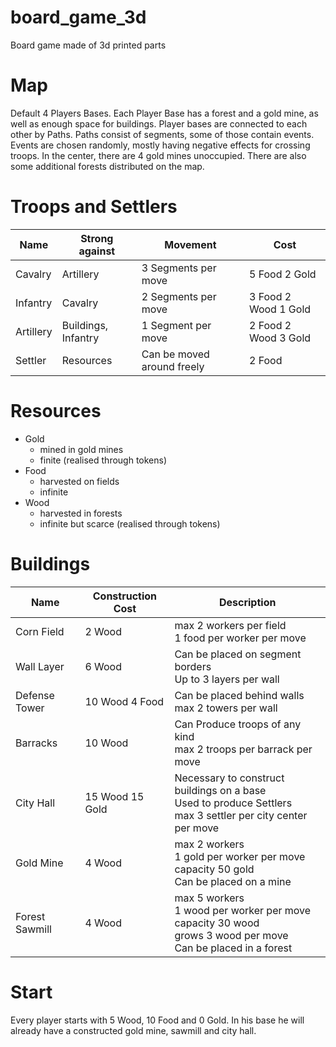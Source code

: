 # board_game_3d
Board game made of 3d printed parts

# Map
Default 4 Players Bases. 
Each Player Base has a forest and a gold mine, as well as enough space for buildings.
Player bases are connected to each other by Paths.
Paths consist of segments, some of those contain events.
Events are chosen randomly, mostly having negative effects for crossing troops.
In the center, there are 4 gold mines unoccupied.
There are also some additional forests distributed on the map.

# Troops and Settlers
|Name|Strong against|Movement|Cost|
|---|---|---|---|
|Cavalry|Artillery|3 Segments per move|5 Food 2 Gold|
|Infantry|Cavalry|2 Segments per move|3 Food 2 Wood 1 Gold|
|Artillery|Buildings, Infantry|1 Segment per move|2 Food 2 Wood 3 Gold|
|Settler|Resources|Can be moved around freely|2 Food|

# Resources
- Gold
	- mined in gold mines
	- finite (realised through tokens)
- Food
	- harvested on fields
	- infinite
- Wood
	- harvested in forests
	- infinite but scarce (realised through tokens)

# Buildings
|Name|Construction Cost|Description|
|---|---|---|
|Corn Field|2 Wood|max 2 workers per field<br>1 food per worker per move|
|Wall Layer|6 Wood|Can be placed on segment borders<br>Up to 3 layers per wall|
|Defense Tower|10 Wood 4 Food|Can be placed behind walls<br>max 2 towers per wall|
|Barracks|10 Wood|Can Produce troops of any kind<br>max 2 troops per barrack per move|
|City Hall|15 Wood 15 Gold|Necessary to construct buildings on a base<br>Used to produce Settlers<br>max 3 settler per city center per move|
|Gold Mine|4 Wood|max 2 workers<br>1 gold per worker per move<br>capacity 50 gold<br>Can be placed on a mine|
|Forest Sawmill|4 Wood|max 5 workers<br>1 wood per worker per move<br>capacity 30 wood<br>grows 3 wood per move<br>Can be placed in a forest|
 
# Start
Every player starts with 5 Wood, 10 Food and 0 Gold. In his base he will already have a constructed gold mine, sawmill and city hall.
